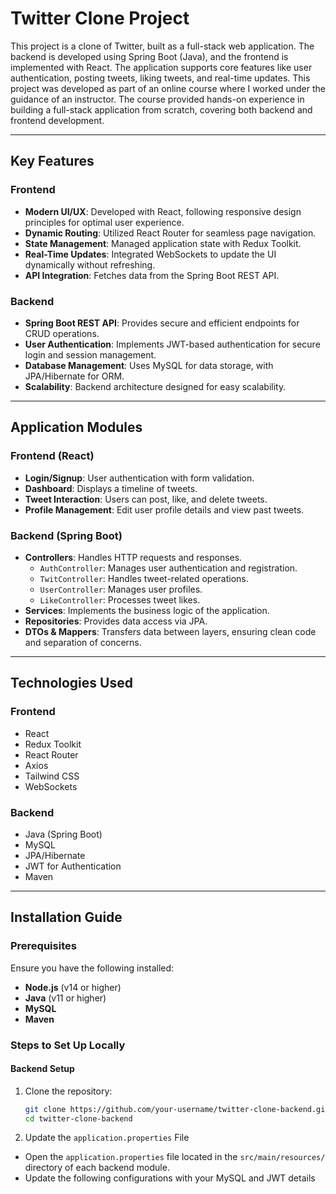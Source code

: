 # Twitter Clone Project
  This project is a clone of Twitter, built as a full-stack web application. The backend is developed using Spring Boot (Java), and the frontend is implemented with React. The application supports core features like user authentication, posting tweets, liking tweets, and real-time updates. This project was developed as part of an online course where I worked under the guidance of an instructor. The course provided hands-on experience in building a full-stack application from scratch, covering both backend and frontend development.


---
## Key Features

### Frontend
- **Modern UI/UX**: Developed with React, following responsive design principles for optimal user experience.
- **Dynamic Routing**: Utilized React Router for seamless page navigation.
- **State Management**: Managed application state with Redux Toolkit.
- **Real-Time Updates**: Integrated WebSockets to update the UI dynamically without refreshing.
- **API Integration**: Fetches data from the Spring Boot REST API.

### Backend
- **Spring Boot REST API**: Provides secure and efficient endpoints for CRUD operations.
- **User Authentication**: Implements JWT-based authentication for secure login and session management.
- **Database Management**: Uses MySQL for data storage, with JPA/Hibernate for ORM.
- **Scalability**: Backend architecture designed for easy scalability.

---

## Application Modules

### Frontend (React)
- **Login/Signup**: User authentication with form validation.
- **Dashboard**: Displays a timeline of tweets.
- **Tweet Interaction**: Users can post, like, and delete tweets.
- **Profile Management**: Edit user profile details and view past tweets.

### Backend (Spring Boot)
- **Controllers**: Handles HTTP requests and responses.
  - `AuthController`: Manages user authentication and registration.
  - `TwitController`: Handles tweet-related operations.
  - `UserController`: Manages user profiles.
  - `LikeController`: Processes tweet likes.
- **Services**: Implements the business logic of the application.
- **Repositories**: Provides data access via JPA.
- **DTOs & Mappers**: Transfers data between layers, ensuring clean code and separation of concerns.

---

## Technologies Used

### Frontend
- React
- Redux Toolkit
- React Router
- Axios
- Tailwind CSS
- WebSockets

### Backend
- Java (Spring Boot)
- MySQL
- JPA/Hibernate
- JWT for Authentication
- Maven

---

## Installation Guide

### Prerequisites
Ensure you have the following installed:
- **Node.js** (v14 or higher)
- **Java** (v11 or higher)
- **MySQL**
- **Maven**

### Steps to Set Up Locally

#### Backend Setup
1. Clone the repository:
   ```bash
   git clone https://github.com/your-username/twitter-clone-backend.git
   cd twitter-clone-backend

2. Update the `application.properties` File

-  Open the `application.properties` file located in the `src/main/resources/` directory of each backend module.
- Update the following configurations with your MySQL and JWT details
